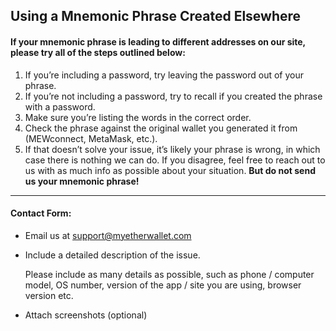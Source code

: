 ## Using a Mnemonic Phrase Created Elsewhere

#### If your mnemonic phrase is leading to different addresses on our site, please try all of the steps outlined below:

1. If you’re including a password, try leaving the password out of your phrase.
2. If you’re not including a password, try to recall if you created the phrase with a password.
3. Make sure you’re listing the words in the correct order.
4. Check the phrase against the original wallet you generated it from (MEWconnect, MetaMask, etc.).
5. If that doesn’t solve your issue, it’s likely your phrase is wrong, in which case there is nothing we can do. If you disagree, feel free to reach out to us with as much info as possible about your situation. **But do not send us your mnemonic phrase!**

---

#### Contact Form:

- Email us at support@myetherwallet.com

- <p>Include a detailed description of the issue.</p>
  <note>Please include as many details as possible, such as phone / computer model, OS number, version of the app / site you are using, browser version etc.</note>

- Attach screenshots (optional)
